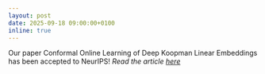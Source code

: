 ```yaml
---
layout: post
date: 2025-09-18 09:00:00+0100
inline: true
---
```


Our paper Conformal Online Learning of Deep Koopman Linear Embeddings has been accepted to NeurIPS! <em> Read the article <a href="https://jordan-frecon.com/publications/2025-gao-b-p-neurips-coloke"> here</a>
